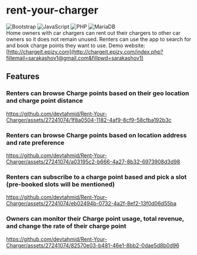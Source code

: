 # rent-your-charger
![Bootstrap](https://img.shields.io/badge/bootstrap-%23563D7C.svg?style=for-the-badge&logo=bootstrap&logoColor=white)
![JavaScript](https://img.shields.io/badge/javascript-%23323330.svg?style=for-the-badge&logo=javascript&logoColor=%23F7DF1E)
![PHP](https://img.shields.io/badge/php-%23777BB4.svg?style=for-the-badge&logo=php&logoColor=white)
![MariaDB](https://img.shields.io/badge/MariaDB-003545?style=for-the-badge&logo=mariadb&logoColor=white)  
 Home owners with car chargers can rent out their chargers to other car owners so it does not remain unused. Renters can use the app to search for and book charge points they want to use. 
Demo website: [http://chargeit.epizy.com](http://chargeit.epizy.com/index.php?fillemail=sarakashov1@gmail.com&fillpwd=sarakashov1)  

  
    
## Features  

### Renters can browse Charge points based on their geo location and charge point distance

https://github.com/devtahmid/Rent-Your-Charger/assets/27241074/1f8a0504-1182-4af9-8cf9-58cfba192b3c  

### Renters can browse Charge points based on location address and rate preference

https://github.com/devtahmid/Rent-Your-Charger/assets/27241074/a03195c2-b666-4a27-8b32-6973908d3d98

### Renters can subscribe to a charge point based and pick a slot (pre-booked slots will be mentioned)

https://github.com/devtahmid/Rent-Your-Charger/assets/27241074/eb02494b-0732-4a2f-8ef2-13f0d06d55ba

### Owners can monitor their Charge point usage, total revenue, and change the rate of their charge point 

https://github.com/devtahmid/Rent-Your-Charger/assets/27241074/82570e03-b481-46e1-8bb2-0dae5d8b0d96



  
